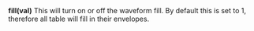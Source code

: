 <a name="fill"><h3 style="padding-top: 40px; margin-top: 40px;"></h3></a>
**fill(val)** This will turn on or off the waveform fill. By default this is set to 1, therefore all table will fill in their envelopes.

<!--UPDATE WIDGET_IN_CSOUND
    SIdent sprintf "fill(%d) ", rand(100) < 70 ? 1 : 0
    SIdentifier strcat SIdentifier, SIdent
-->
